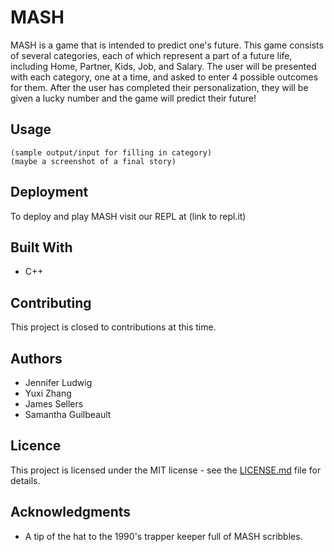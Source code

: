 # MASH
MASH is a game that is intended to predict one's future. This game consists of several categories, each of which represent a part
of a future life, including Home, Partner, Kids, Job, and Salary. The user will be presented with each category, one at a time,
and asked to enter 4 possible outcomes for them. After the user has completed their personalization, they will be given a lucky 
number and the game will predict their future!



## Usage
```
(sample output/input for filling in category)
(maybe a screenshot of a final story)
```

## Deployment
To deploy and play MASH visit our REPL at (link to repl.it)

## Built With
* C++

## Contributing
This project is closed to contributions at this time.

## Authors
* Jennifer Ludwig
* Yuxi Zhang
* James Sellers
* Samantha Guilbeault

## Licence
This project is licensed under the MIT license - see the [LICENSE.md](../master/LICENSE) file for details.

## Acknowledgments
* A tip of the hat to the 1990's trapper keeper full of MASH scribbles.
